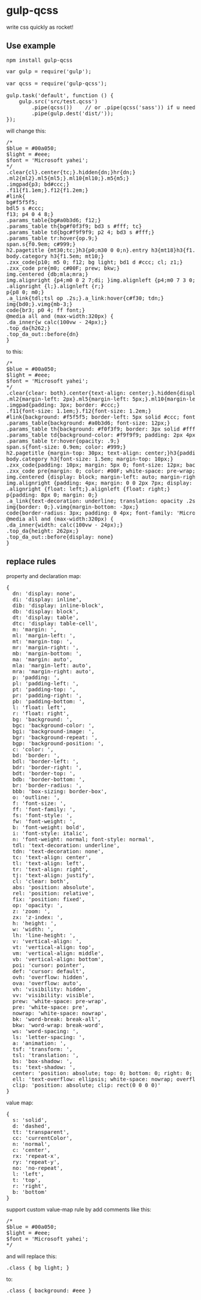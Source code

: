 # gulp-qcss
write css quickly as rocket!

## Use example

<pre>npm install gulp-qcss</pre>
<pre>
var gulp = require('gulp');

var qcss = require('gulp-qcss');

gulp.task('default', function () {
    gulp.src('src/test.qcss')
        .pipe(qcss())    // or .pipe(qcss('sass')) if u needed! Default to .css extension.
        .pipe(gulp.dest('dist/'));
});
</pre>

will change this:

<pre>
/*
$blue = #00a050;
$light = #eee;
$font = 'Microsoft yahei';
*/
.clear{cl}.center{tc;}.hidden{dn;}hr{dn;}
.ml2{ml2}.ml5{ml5;}.ml10{ml10;}.m5{m5;}
.imgpad{p3; bd#ccc;}
.f11{f1.1em;}.f12{f1.2em;}
#link{
bg#f5f5f5;
bdl5 s #ccc;
f13; p4 0 4 8;}
.params_table{bg#a0b3d6; f12;}
.params_table th{bg#f0f3f9; bd3 s #fff; tc}
.params_table td{bgc#f9f9f9; p2 4; bd3 s #fff;}
.params_table tr:hover{op.9;}
span.s{f0.9em; c#999;}
h2.pagetitle {mt30;tc;}h3{p0;m30 0 0;n}.entry h3{mt18}h3{f1.3em;}
body.category h3{f1.5em; mt10;}
.zxx_code{p10; m5 0; f12; bg light; bd1 d #ccc; cl; z1;}
.zxx_code pre{m0; c#00F; prew; bkw;}
img.centered {db;mla;mra;}
img.alignright {p4;m0 0 2 7;di;	}img.alignleft {p4;m0 7 3 0;di;}
.alignright {l;}.alignleft {r;}
p{p8 0; m0;}
.a_link{tdl;tsl op .2s;}.a_link:hover{c#f30; tdn;}
img{bd0;}.vimg{mb-3;}
code{br3; p0 4; ff font;}
@media all and (max-width:320px) {
.da_inner{w calc(100vw - 24px);}
.top_da{h262;}
.top_da_out::before{dn}
}
</pre>

to this:

<pre>/*
$blue = #00a050;
$light = #eee;
$font = 'Microsoft yahei';
*/
.clear{clear: both}.center{text-align: center;}.hidden{display: none;}hr{display: none;}
.ml2{margin-left: 2px}.ml5{margin-left: 5px;}.ml10{margin-left: 10px;}.m5{margin: 5px;}
.imgpad{padding: 3px; border: #ccc;}
.f11{font-size: 1.1em;}.f12{font-size: 1.2em;}
#link{background: #f5f5f5; border-left: 5px solid #ccc; font-size: 13px; padding: 4px 0 4px 8px;}
.params_table{background: #a0b3d6; font-size: 12px;}
.params_table th{background: #f0f3f9; border: 3px solid #fff; text-align: center}
.params_table td{background-color: #f9f9f9; padding: 2px 4px; border: 3px solid #fff;}
.params_table tr:hover{opacity: .9;}
span.s{font-size: 0.9em; color: #999;}
h2.pagetitle {margin-top: 30px; text-align: center;}h3{padding: 0; margin: 30px 0 0; font-weight: normal; font-style: normal}.entry h3{margin-top: 18px}h3{font-size: 1.3em;}
body.category h3{font-size: 1.5em; margin-top: 10px;}
.zxx_code{padding: 10px; margin: 5px 0; font-size: 12px; background: #eee; border: 1px dashed #ccc; clear: both; zoom: 1;}
.zxx_code pre{margin: 0; color: #00F; white-space: pre-wrap; word-wrap: break-word;}
img.centered {display: block; margin-left: auto; margin-right: auto;}
img.alignright {padding: 4px; margin: 0 0 2px 7px; display: inline;}img.alignleft {padding: 4px; margin: 0 7px 3px 0; display: inline;}
.alignright {float: left;}.alignleft {float: right;}
p{padding: 8px 0; margin: 0;}
.a_link{text-decoration: underline; translation: opacity .2s;}.a_link:hover{color: #f30; text-decoration: none;}
img{border: 0;}.vimg{margin-bottom: -3px;}
code{border-radius: 3px; padding: 0 4px; font-family: 'Microsoft yahei';}
@media all and (max-width:320px) {
.da_inner{width: calc(100vw - 24px);}
.top_da{height: 262px;}
.top_da_out::before{display: none}
}</pre>

## replace rules

property and declaration map:

<pre>{
  dn: 'display: none',
  di: 'display: inline',
  dib: 'display: inline-block',
  db: 'display: block',
  dt: 'display: table',
  dtc: 'display: table-cell',
  m: 'margin: ',
  ml: 'margin-left: ',
  mt: 'margin-top: ',
  mr: 'margin-right: ',
  mb: 'margin-bottom: ',
  ma: 'margin: auto',
  mla: 'margin-left: auto',
  mra: 'margin-right: auto',
  p: 'padding: ',
  pl: 'padding-left: ',
  pt: 'padding-top: ',
  pr: 'padding-right: ',
  pb: 'padding-bottom: ',
  l: 'float: left',
  r: 'float: right',
  bg: 'background: ',
  bgc: 'background-color: ',
  bgi: 'background-image: ',
  bgr: 'background-repeat: ',
  bgp: 'background-position: ',
  c: 'color: ',
  bd: 'border: ',
  bdl: 'border-left: ',
  bdr: 'border-right: ',
  bdt: 'border-top: ',
  bdb: 'border-bottom: ',
  br: 'border-radius: ',
  bbb: 'box-sizing: border-box',
  o: 'outline: ',
  f: 'font-size: ',
  ff: 'font-family: ',
  fs: 'font-style: ',
  fw: 'font-weight: ',
  b: 'font-weight: bold',
  i: 'font-style: italic',
  n: 'font-weight: normal; font-style: normal',
  tdl: 'text-decoration: underline',
  tdn: 'text-decoration: none',
  tc: 'text-align: center',
  tl: 'text-align: left',
  tr: 'text-align: right',
  tj: 'text-align: justify',
  cl: 'clear: both',
  abs: 'position: absolute',
  rel: 'position: relative',
  fix: 'position: fixed',
  op: 'opacity: ',
  z: 'zoom: ',
  zx: 'z-index: ',
  h: 'height: ',
  w: 'width: ',
  lh: 'line-height: ',
  v: 'vertical-align: ',
  vt: 'vertical-align: top',
  vm: 'vertical-align: middle',
  vb: 'vertical-align: bottom',
  poi: 'cursor: pointer',
  def: 'cursor: default',
  ovh: 'overflow: hidden',
  ova: 'overflow: auto',
  vh: 'visibility: hidden',
  vv: 'visibility: visible',
  prew: 'white-space: pre-wrap',
  pre: 'white-space: pre',
  nowrap: 'white-space: nowrap',
  bk: 'word-break: break-all',
  bkw: 'word-wrap: break-word',
  ws: 'word-spacing: ',
  ls: 'letter-spacing: ',
  a: 'animation: ',
  tsf: 'transform: ',
  tsl: 'translation: ',
  bs: 'box-shadow: ',
  ts: 'text-shadow: ',
  center: 'position: absolute; top: 0; bottom: 0; right: 0; left: 0; margin: auto',
  ell: 'text-overflow: ellipsis; white-space: nowrap; overflow: hidden',
  clip: 'position: absolute; clip: rect(0 0 0 0)'
}</pre>

value map:

<pre>{
  s: 'solid',
  d: 'dashed',
  tt: 'transparent',
  cc: 'currentColor',
  n: 'normal',
  c: 'center',
  rx: 'repeat-x',
  ry: 'repeat-y',
  no: 'no-repeat',
  l: 'left',
  t: 'top',
  r: 'right',
  b: 'bottom'
}</pre>

support custom value-map rule by add comments like this:

<pre>
/*
$blue = #00a050;
$light = #eee;
$font = 'Microsoft yahei';
*/
</pre>

and will replace this:
<pre>.class { bg light; }</pre>

to:
<pre>.class { background: #eee }</pre>